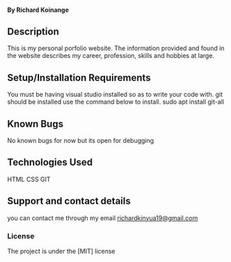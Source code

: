 #### By Richard Koinange
## Description
This is my personal porfolio website.
The information provided and found in the website describes my career, profession, skills and hobbies at large.
## Setup/Installation Requirements
You must be having visual studio installed so as to write your code with.
git should be installed
use the command below to install.
sudo apt install git-all
## Known Bugs
No known bugs for now but its open for debugging
## Technologies Used
HTML
CSS
GIT
## Support and contact details
you can contact me through my email
richardkinyua19@gmail.com
### License
The project is under the [MIT] license